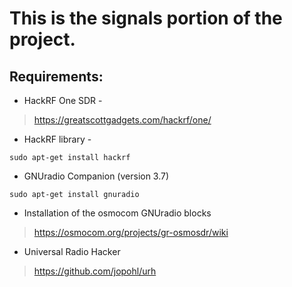 # This is the signals portion of the project.

## Requirements:

- HackRF One SDR -
> https://greatscottgadgets.com/hackrf/one/

- HackRF library -
```
sudo apt-get install hackrf
```

- GNUradio Companion (version 3.7)
```
sudo apt-get install gnuradio
```
- Installation of the osmocom GNUradio blocks
> https://osmocom.org/projects/gr-osmosdr/wiki


- Universal Radio Hacker
> https://github.com/jopohl/urh

